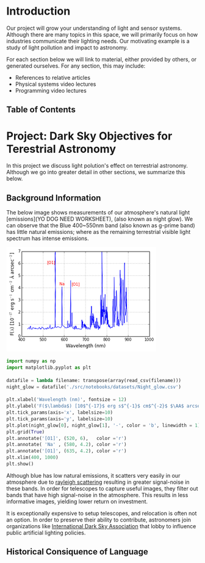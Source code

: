 # Introduction
Our project will grow your understanding of light and sensor systems. Although there are many topics in this space, we will primarily focus on how industries communicate their lighting needs. Our motivating example is a study of light pollution and impact to astronomy.

For each section below we will link to material, either provided by others, or generated ourselves. For any section, this may include:
- References to relative articles
- Physical systems video lectures
- Programming video lectures

## Table of Contents


# Project: Dark Sky Objectives for Terestrial Astronomy
In this project we discuss light polution's effect on terrestrial astronomy. Although we go into greater detail in other sections, we summarize this below.

## Background Information
The below image shows measurements of our atmosphere's natural light [emissions](YO DOG NEED WORKSHEET), (also known as night glow). We can observe that the Blue 400~550nm band (also known as g-prime band) has little natural emissions; where as the remaining terrestrial visible light spectrum has intense emissions.

![Night Glow](./images/index.png)

```python
import numpy as np
import matplotlib.pyplot as plt

datafile = lambda filename: transpose(array(read_csv(filename)))
night_glow = datafile('./src/notebooks/datasets/Night_glow.csv')

plt.xlabel('Wavelength (nm)', fontsize = 12)
plt.ylabel('F($\lambda$) [10$^{-17}$ erg s$^{-1}$ cm$^{-2}$ $\AA$ arcsec$^{-2}$]', fontsize = 12)
plt.tick_params(axis='x', labelsize=10)
plt.tick_params(axis='y', labelsize=10)
plt.plot(night_glow[0], night_glow[1], '-', color = 'b', linewidth = 1)
plt.grid(True)
plt.annotate('[O1]', (520, 6),   color ='r')
plt.annotate( 'Na' , (580, 4.2), color ='r')
plt.annotate('[O1]', (635, 4.2), color ='r')
plt.xlim(400, 1000)
plt.show()
```

Although blue has low natural emissions, it scatters very easily in our atmosphere due to [rayleigh scattering](http://spaceplace.nasa.gov/blue-sky/en/) resulting in greater signal-noise in these bands. In order for telescopes to capture useful images, they filter out bands that have high signal-noise in the atmosphere. This results in less informative images, yielding lower return on investment.

It is exceptionally expensive to setup telescopes, and relocation is often not an option. In order to preserve their ability to contribute, astronomers join organizations like [International Dark Sky Association](http://darksky.org/) that lobby to influence public artificial lighting policies.

## Historical Consiquence of Language


